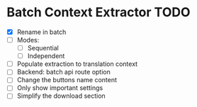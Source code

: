# Batch Context Extractor TODO

- [x] Rename in batch
- [ ] Modes:
  - [ ] Sequential
  - [ ] Independent
- [ ] Populate extraction to translation context
- [ ] Backend: batch api route option
- [ ] Change the buttons name content
- [ ] Only show important settings
- [ ] Simplify the download section
